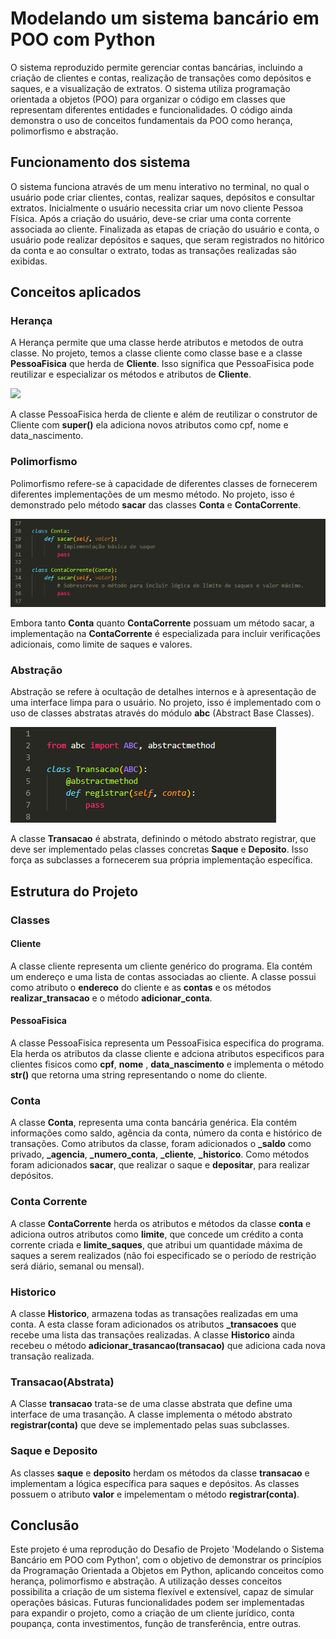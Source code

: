 # Modelando um sistema bancário em POO com Python

O sistema reproduzido permite gerenciar contas bancárias, incluindo a criação de clientes e contas, realização de transações como depósitos e saques, e a visualização de extratos. O sistema utiliza programação orientada a objetos (POO) para organizar o código em classes que representam diferentes entidades e funcionalidades. O código ainda demonstra o uso de conceitos fundamentais da POO como herança, polimorfismo e abstração. 

## Funcionamento dos sistema

O sistema funciona através de um menu interativo no terminal, no qual o usuário pode criar clientes, contas, realizar saques, depósitos e consultar extratos. Inicialmente o usuário necessita criar um novo cliente Pessoa Física. Após a criação do usuário, deve-se criar uma conta corrente associada ao cliente. Finalizada as etapas de criação do usuário e conta, o usuário pode realizar depósitos e saques, que seram registrados no hitórico da conta e ao consultar o extrato, todas as transações realizadas são exibidas.

## Conceitos aplicados

### Herança 

A Herança permite que uma classe herde atributos e metodos de outra classe. No projeto, temos a classe cliente como classe base e a classe **PessoaFisica** que herda de **Cliente**. Isso significa que PessoaFisica pode reutilizar e especializar os métodos e atributos de **Cliente**.

<div aling="center">
<img src="https://github.com/FredericoSander/Modelando_o_sistema_bancario_em_POO_com_Python/blob/main/Imagens/Heran%C3%A7a.png">
</div>

A classe PessoaFisica herda de cliente e além de reutilizar o construtor de Cliente com **super()** ela adiciona novos atributos como cpf, nome e data_nascimento.

### Polimorfismo

Polimorfismo refere-se à capacidade de diferentes classes de fornecerem diferentes implementações de um mesmo método. No projeto, isso é demonstrado pelo método **sacar** das classes **Conta** e **ContaCorrente**.

<div aling="center">
<img src="https://github.com/FredericoSander/Modelando_o_sistema_bancario_em_POO_com_Python/blob/main/Imagens/Polimorfismo.png">
</div>

Embora tanto **Conta** quanto **ContaCorrente** possuam um método sacar, a implementação na **ContaCorrente** é especializada para incluir verificações adicionais, como limite de saques e valores.

### Abstração

Abstração se refere à ocultação de detalhes internos e à apresentação de uma interface limpa para o usuário. No projeto, isso é implementado com o uso de classes abstratas através do módulo **abc** (Abstract Base Classes).

<div aling="center">
<img src="https://github.com/FredericoSander/Modelando_o_sistema_bancario_em_POO_com_Python/blob/main/Imagens/Abstrata.png">
</div>

A classe **Transacao** é abstrata, definindo o método abstrato registrar, que deve ser implementado pelas classes concretas **Saque** e **Deposito**. Isso força as subclasses a fornecerem sua própria implementação específica.

## Estrutura do Projeto

### Classes

#### Cliente

A classe cliente representa um cliente genérico do programa. Ela contém um endereço e uma lista de contas associadas ao cliente. A classe possui como atributo o **endereco** do cliente e as **contas** e os métodos  **realizar_transacao** e o método **adicionar_conta**.

#### PessoaFisica

A classe PessoaFisica representa um PessoaFisica especifica do programa. Ela herda os atributos da classe cliente e adciona atributos especificos para clientes fisicos como **cpf**, **nome** , **data_nascimento** e implementa o método **__str__()** que retorna uma string representando o nome do cliente.

### Conta

A classe **Conta**, representa uma conta bancária genérica. Ela contém informações como saldo, agência da conta, número da conta e histórico de transações. Como atributos da classe, foram adicionados o **_saldo** como privado, **_agencia**, **_numero_conta**, **_cliente**, **_historico**. Como métodos foram adicionados **sacar**, que realizar o saque e **depositar**, para realizar depósitos.

### Conta Corrente 

A classe **ContaCorrente** herda os atributos e métodos da classe **conta** e adiciona outros atributos como **limite**, que concede um crédito a conta corrente criada e **limite_saques**, que atribui um quantidade máxima de saques a serem realizados (não foi especificado se o período de restrição será diário, semanal ou mensal).

### Historico

A classe **Historico**, armazena todas as transações realizadas em uma conta. A esta classe foram adicionados os atributos **_transacoes** que recebe uma lista das transações realizadas. A classe **Historico** ainda recebeu o método **adicionar_trasancao(transacao)** que adiciona cada nova transação realizada.

### Transacao(Abstrata)

A Classe **transacao** trata-se de uma classe abstrata que define uma interface de uma trasanção. A classe implementa o método abstrato **registrar(conta)** que deve se implementado pelas suas subclasses.

### Saque e Deposito

As classes **saque** e **deposito** herdam os métodos da classe **transacao** e implementam a lógica específica para saques e depósitos. As classes possuem o atributo **valor** e impelementam o método **registrar(conta)**.

## Conclusão
Este projeto é uma reprodução do Desafio de Projeto 'Modelando o Sistema Bancário em POO com Python', com o objetivo de demonstrar os princípios da Programação Orientada a Objetos em Python, aplicando conceitos como herança, polimorfismo e abstração. A utilização desses conceitos possibilita a criação de um sistema flexível e extensível, capaz de simular operações básicas. Futuras funcionalidades podem ser implementadas para expandir o projeto, como a criação de um cliente jurídico, conta poupança, conta investimentos, função de transferência, entre outras.